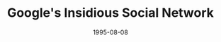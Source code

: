 ---
title : "Google's Insidious Social Network"
description : "Description of the post"
slug : "googles-insidious-social-network"
draft : true
tags : ["code"]
date : "1995-08-08"
hidden: false
---